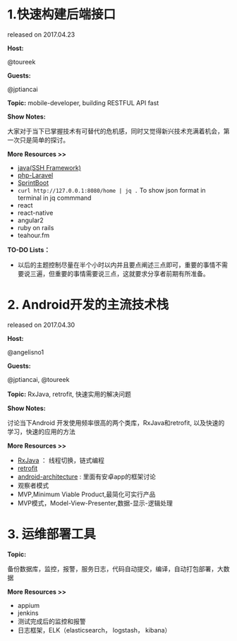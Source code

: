 
# 1.快速构建后端接口

released on 2017.04.23

**Host:**

@toureek

**Guests:**

@jptiancai 

**Topic:**
mobile-developer, building RESTFUL API fast

**Show Notes:**

大家对于当下已掌握技术有可替代的危机感，同时又觉得新兴技术充满着机会，第一次只是简单的探讨。


**More Resources >>**

- [java(SSH Framework)]()
- [php-Laravel]()
- [SprintBoot]()
- `curl http://127.0.0.1:8080/home | jq .`   To show json format in terminal in jq commmand
- react
- react-native
- angular2
- ruby on rails
- teahour.fm

**TO-DO Lists：**

- 以后的主题控制尽量在半个小时以内并且要点阐述三点即可，重要的事情不需要说三遍，但重要的事情需要说三点，这就要求分享者前期有所准备。


# 2. Android开发的主流技术栈

released on 2017.04.30

**Host:**

@angelisno1

**Guests:**

@jptiancai, @toureek

**Topic:**
RxJava, retrofit, 快速实用的解决问题

**Show Notes:**

讨论当下Android 开发使用频率很高的两个类库，RxJava和retrofit, 以及快速的学习，快速的应用的方法

**More Resources >>**

- [RxJava](https://github.com/ReactiveX/RxJava) ： 线程切换，链式编程
- [retrofit](https://github.com/square/retrofit)
- [android-architecture](https://github.com/googlesamples/android-architecture) : 里面有安卓app的框架讨论
- 观察者模式
- MVP,Minimum Viable Product,最简化可实行产品
- MVP模式，Model-View-Presenter,数据-显示-逻辑处理



# 3. 运维部署工具

**Topic:**

备份数据库，监控，报警，服务日志，代码自动提交，编译，自动打包部署，大数据  


**More Resources >>**

- appium
- jenkins
- 测试完成后的监控和报警
- 日志框架，ELK（elasticsearch， logstash， kibana）


